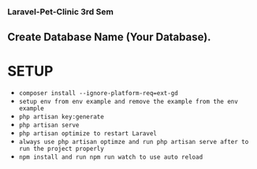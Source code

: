 ### Laravel-Pet-Clinic 3rd Sem
## Create Database Name (Your Database).

# SETUP

-   `composer install --ignore-platform-req=ext-gd`
-   `setup env from env example and remove the example from the env example`
-   `php artisan key:generate`
-   `php artisan serve`
-   `php artisan optimize to restart Laravel`
-   `always use php artisan optimze and run php artisan serve after to  run the project properly`
-   `npm install and run npm run watch to use auto reload`
